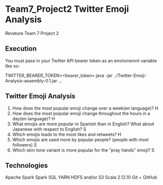 # Team7_Project2 Twitter Emoji Analysis
Revature Team 7 Project 2 

## Execution
You must pass in your Twitter API bearer token as an environemnt variable like so:

TWITTER_BEARER_TOKEN=<bearer_token> java -jar ../Twitter-Emoji-Analysis-assembly-0.1.jar <function> <param1> <param2> ...

## Twitter Emoji Analysis
1. How does the most popular emoji change over a week(en language)? H
2. How does the most popular emoji change throughout the hours in a day(en language)? H
3. What emojis are more popular in Spanish than in English? What about Japanese with respect to English? S
4. Which emojis leads to the most likes and retweets? H
5. Which emojis are used more by popular people? (people with most followers) S
6. Which skin tone variant is more popular for the "pray hands" emoji? S

## Technologies
Apache Spark
Spark SQL
YARN
HDFS and/or S3
Scala 2.12.10
Git + GitHub
